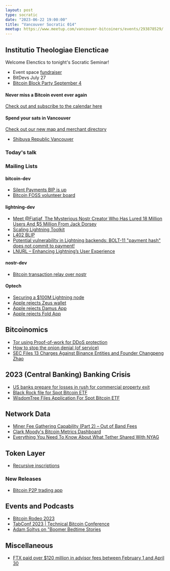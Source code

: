 ```yaml
---
layout: post
type: socratic
date: "2023-06-22 19:00:00"
title: "Vancouver Socratic 014"
meetup: https://www.meetup.com/vancouver-bitcoiners/events/293878529/
---
```


## Institutio Theologiae Elencticae

Welcome Elenctics to tonight's Socratic Seminar!

- Event space [fundraiser](https://we.encrypt.cash/apps/4VGo3BK5VPvuzbQLzSSxdd6stPYW/crowdfund)
- BitDevs July 27
- [Bitcoin Block Party September 4](https://www.meetup.com/btc_vancity/events/294307669/)

#### Never miss a Bitcoin event ever again

[Check out and subscribe to the calendar here](/events)

#### Spend your sats in Vancouver

[Check out our new map and merchant directory](/map)

- [Shibuya Republic Vancouver](https://www.instagram.com/shibuyarepublik/)

### Today's talk

### Mailing Lists

#### bitcoin-dev

- [Silent Payments BIP is up](https://github.com/bitcoin/bips/pull/1458/files)
- [Bitcoin FOSS volunteer board](https://github.com/orgs/Bitcoin-Product-Community/projects/4/views/1)

#### lightning-dev

- [Meet @Fiatjaf, The Mysterious Nostr Creator Who Has Lured 18 Million Users And $5 Million From Jack Dorsey](https://www.forbes.com/sites/digital-assets/2023/05/30/bitcoin-social-network-nostr-creator-fiatjaf-/)
- [Scaling Lightning Toolkit](https://github.com/scaling-lightning/scaling-lightning)
- [L402 BLIP](https://github.com/lightning/blips/pull/26)
- [Potential vulnerability in Lightning backends: BOLT-11 "payment hash" does not commit to payment!](https://lists.linuxfoundation.org/pipermail/lightning-dev/2023-June/003983.html)
- [LNURL – Enhancing Lightning’s User Experience](https://voltage.cloud/blog/lightning-network-faq/how-does-lnurl-work-enhancing-lightnings-user-experience/)

<!-- #### dlc-dev -->

#### nostr-dev

- [Bitcoin transaction relay over nostr](https://lists.linuxfoundation.org/pipermail/bitcoin-dev/2023-May/021700.html)

#### Optech

- [Securing a $100M Lightning node](https://acinq.co/blog/securing-a-100M-lightning-node)
- [Apple rejects Zeus wallet](https://twitter.com/evankaloudis/status/1668892805924544512)
- [Apple rejects Damus App](https://twitter.com/damusapp/status/1668529709867495424)
- [Apple rejects Fold App](https://twitter.com/wlrvs/status/1669396648148213761)

## Bitcoinomics

- [Tor using Proof-of-work for DDoS protection](https://gitlab.torproject.org/tpo/core/tor/-/merge_requests/702)
- [How to stop the onion denial (of service)](https://blog.torproject.org/stop-the-onion-denial/)
- [SEC Files 13 Charges Against Binance Entities and Founder Changpeng Zhao](https://www.sec.gov/news/press-release/2023-101)

## 2023 (Central Banking) Banking Crisis

- [US banks prepare for losses in rush for commercial property exit](https://www.ft.com/content/3e905e3c-697c-4109-bd9a-605e75a0cfa4)
- [Black Rock file for Spot Bitcoin ETF](https://www.etf.com/sections/daily-etf-watch/blackrock-files-bitcoin-etf)
- [WisdomTree Files Application For Spot Bitcoin ETF](https://bitcoinmagazine.com/markets/wisdomtree-files-application-for-spot-bitcoin-et)

## Network Data

<!-- ## Research -->

- [Miner Fee Gathering Capability (Part 2) – Out of Band Fees](https://blog.bitmex.com/miner-fee-gathering-capability-part-2-out-of-band-fees/)
- [Clark Moody's Bitcoin Metrics Dashboard](https://bitcoin.clarkmoody.com/dashboard/)
- [Everything You Need To Know About What Tether Shared With NYAG](https://tether.to/en/Everything-You-Need-To-Know-About-What-We-Shared-With-NYAG/)

<!-- ## InfoSec -->

## Token Layer

- [Recursive inscriptions](https://github.com/ordinals/ord/blob/master/docs/src/inscriptions.md)

### New Releases

- [Bitcoin P2P trading app](https://twitter.com/jurbed/status/1668353488500187145)

## Events and Podcasts

- [Bitcoin Rodeo 2023](http://bitcoinrodeo.com/)
- [TabConf 2023 | Technical Bitcoin Conference](https://2023.tabconf.com/)
- [Adam Soltys on "Boomer Bedtime Stories](https://www.boomerbedtimestoryradio.com/post/bitcoin-for-boomers)

## Miscellaneous

- [FTX paid over $120 million in advisor fees between February 1 and April 30](https://www.theblock.co/post/235547/ftx-paid-over-120-million-in-advisor-fees-between-february-1-and-april-30)
